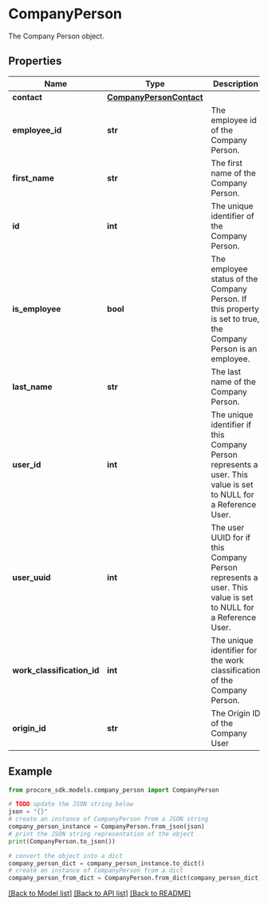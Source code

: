 # CompanyPerson

The Company Person object.

## Properties

Name | Type | Description | Notes
------------ | ------------- | ------------- | -------------
**contact** | [**CompanyPersonContact**](CompanyPersonContact.md) |  | [optional] 
**employee_id** | **str** | The employee id of the Company Person. | [optional] 
**first_name** | **str** | The first name of the Company Person. | [optional] 
**id** | **int** | The unique identifier of the Company Person. | [optional] 
**is_employee** | **bool** | The employee status of the Company Person. If this property is set to true, the Company Person is an employee. | [optional] 
**last_name** | **str** | The last name of the Company Person. | [optional] 
**user_id** | **int** | The unique identifier if this Company Person represents a user. This value is set to NULL for a Reference User. | [optional] 
**user_uuid** | **int** | The user UUID for if this Company Person represents a user. This value is set to NULL for a Reference User. | [optional] 
**work_classification_id** | **int** | The unique identifier for the work classification of the Company Person. | [optional] 
**origin_id** | **str** | The Origin ID of the Company User | [optional] 

## Example

```python
from procore_sdk.models.company_person import CompanyPerson

# TODO update the JSON string below
json = "{}"
# create an instance of CompanyPerson from a JSON string
company_person_instance = CompanyPerson.from_json(json)
# print the JSON string representation of the object
print(CompanyPerson.to_json())

# convert the object into a dict
company_person_dict = company_person_instance.to_dict()
# create an instance of CompanyPerson from a dict
company_person_from_dict = CompanyPerson.from_dict(company_person_dict)
```
[[Back to Model list]](../README.md#documentation-for-models) [[Back to API list]](../README.md#documentation-for-api-endpoints) [[Back to README]](../README.md)


